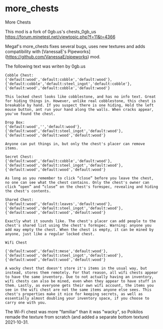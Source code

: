 more_chests
===========

More Chests

This mod is a fork of 0gb.us's chests_0gb_us https://forum.minetest.net/viewtopic.php?f=11&t=4366

Megaf's more_chests fixes several bugs, uses new textures and adds compatibility with [VanessaE's Pipeworks] (https://github.com/VanessaE/pipeworks) mod.

The following text was writen by 0gb.us
```
Cobble Chest:
{'default:wood','default:cobble','default:wood'},
{'default:cobble','default:steel_ingot','default:cobble'},
{'default:wood','default:cobble','default:wood'}

This locked chest looks like cobblestone, and has no info text. Great for hiding things in. However, unlike real cobblestone, this chest is breakable by hand. If you suspect there is one hiding, Hold the left mouse button, ant run your hand along the walls. When cracks appear, you've found the chest.

Drop Box:
{'default:wood','','default:wood'},
{'default:wood','default:steel_ingot','default:wood'},
{'default:wood','default:wood','default:wood'}

Anyone can put things in, but only the chest's placer can remove items.

Secret Chest:
{'default:wood','default:cobble','default:wood'},
{'default:wood','default:steel_ingot','default:wood'},
{'default:wood','default:wood','default:wood'}

As long as you remember to click “close” before you leave the chest, no one can see what the chest contains. Only the chest's owner can click “open” and “close” on the chest's formspec, revealing and hiding the chest's contents.

Shared Chest:
{'default:wood','default:leaves','default:wood'},
{'default:wood','default:steel_ingot','default:wood'},
{'default:wood','default:wood','default:wood'}

Exactly what it sounds like. The chest's placer can add people to the chest's shared list using the chest's formspec. Warning: anyone you add may empty the chest. When the chest is empty, it can be mined by anyone, just like a regular locked chest.

Wifi Chest

{'default:wood','default:mese','default:wood'},
{'default:wood','default:steel_ingot','default:wood'},
{'default:wood','default:wood','default:wood'}

A wacky chest that doesn't store it's items in the usual way, but instead, stores them remotely. For that reason, all wifi chests appear to have the same inventory. Due to not actually having an inventory, wifi chests can also be mined, even when they appear to have stuff in them. Lastly, as everyone gets their own wifi account, the items you see in the wifi chest are not the same items anyone else sees. This chest's properties make it nice for keeping secrets, as well as essentially almost doubling your inventory space, if you choose to carry one with you.
```

The Wi-Fi chest was more "familiar" than it was "wacky", so Poikilos remade the texture from scratch (and added a separate bottom texture) 2021-10-31.

